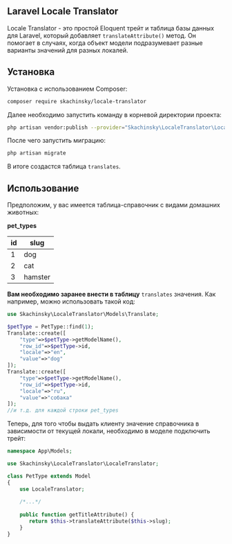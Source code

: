 ## Laravel Locale Translator

Locale Translator - это простой Eloquent трейт и таблица базы данных для Laravel, который добавляет `translateAttribute()` метод. Он помогает в случаях, когда объект модели подразумевает разные варианты значений для разных локалей.

## Установка

Установка с использованием Composer:
```sh
composer require skachinsky/locale-translator
```

Далее необходимо запустить команду в корневой директории проекта:
```sh
php artisan vendor:publish --provider="Skachinsky\LocaleTranslator\LocaleTranslatorServiceProvider"
```

После чего запустить миграцию:
```sh
php artisan migrate
```

В итоге создастся таблица `translates`.


## Использование

Предположим, у вас имеется таблица-справочник с видами домашних животных:

**pet_types**

| id | slug |
|---|---|
|1|dog|
|2|cat|
|3|hamster|

**Вам необходимо заранее внести в таблицу** `translates` значения.
Как например, можно использовать такой код:
```php
use Skachinsky\LocaleTranslator\Models\Translate;

$petType = PetType::find(1);
Translate::create([
    "type"=>$petType->getModelName(),
    "row_id"=>$petType->id,
    "locale"=>"en",
    "value"=>"dog"
]);
Translate::create([
    "type"=>$petType->getModelName(),
    "row_id"=>$petType->id,
    "locale"=>"ru",
    "value"=>"собака"
]);
//и т.д. для каждой строки pet_types
```

Теперь, для того чтобы выдать клиенту значение справочника в зависимости от текущей локали, необходимо в моделе подключить трейт:
```php
namespace App\Models;

use Skachinsky\LocaleTranslator\LocaleTranslator;

class PetType extends Model
{
    use LocaleTranslator;
    
    /*...*/
    
    public function getTitleAttribute() {
       return $this->translateAttribute($this->slug);
    }
}
```
